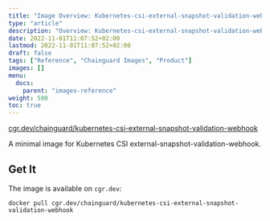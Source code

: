 ```yaml
---
title: "Image Overview: Kubernetes-csi-external-snapshot-validation-webhook"
type: "article"
description: "Overview: Kubernetes-csi-external-snapshot-validation-webhook Chainguard Image"
date: 2022-11-01T11:07:52+02:00
lastmod: 2022-11-01T11:07:52+02:00
draft: false
tags: ["Reference", "Chainguard Images", "Product"]
images: []
menu:
  docs:
    parent: "images-reference"
weight: 500
toc: true
---
```


[cgr.dev/chainguard/kubernetes-csi-external-snapshot-validation-webhook](https://github.com/chainguard-images/images/tree/main/images/kubernetes-csi-external-snapshot-validation-webhook)


A minimal image for Kubernetes CSI external-snapshot-validation-webhook.

## Get It

The image is available on `cgr.dev`:

```
docker pull cgr.dev/chainguard/kubernetes-csi-external-snapshot-validation-webhook
```
